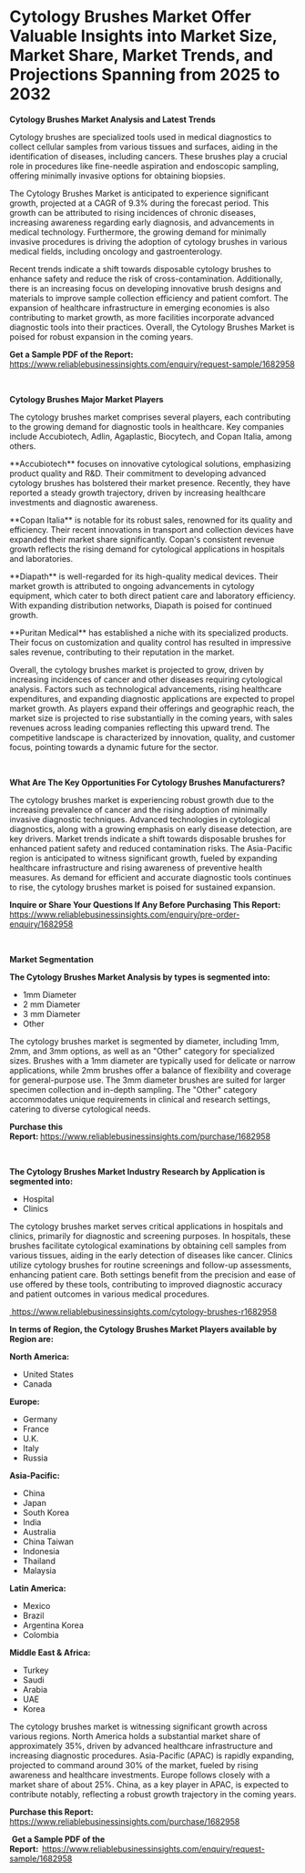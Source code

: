 <p><h1>Cytology Brushes Market Offer Valuable Insights into Market Size, Market Share, Market Trends, and Projections Spanning from 2025 to 2032</h1></p><p><strong>Cytology Brushes Market Analysis and Latest Trends</strong></p>
<p><p>Cytology brushes are specialized tools used in medical diagnostics to collect cellular samples from various tissues and surfaces, aiding in the identification of diseases, including cancers. These brushes play a crucial role in procedures like fine-needle aspiration and endoscopic sampling, offering minimally invasive options for obtaining biopsies.</p><p>The Cytology Brushes Market is anticipated to experience significant growth, projected at a CAGR of 9.3% during the forecast period. This growth can be attributed to rising incidences of chronic diseases, increasing awareness regarding early diagnosis, and advancements in medical technology. Furthermore, the growing demand for minimally invasive procedures is driving the adoption of cytology brushes in various medical fields, including oncology and gastroenterology.</p><p>Recent trends indicate a shift towards disposable cytology brushes to enhance safety and reduce the risk of cross-contamination. Additionally, there is an increasing focus on developing innovative brush designs and materials to improve sample collection efficiency and patient comfort. The expansion of healthcare infrastructure in emerging economies is also contributing to market growth, as more facilities incorporate advanced diagnostic tools into their practices. Overall, the Cytology Brushes Market is poised for robust expansion in the coming years.</p></p>
<p><strong>Get a Sample PDF of the Report:&nbsp;</strong> <a href="https://www.reliablebusinessinsights.com/enquiry/request-sample/1682958?utm_campaign=57&utm_medium=2&utm_source=Github&utm_content=ia&utm_term=13042025&utm_id=cytology-brushes">https://www.reliablebusinessinsights.com/enquiry/request-sample/1682958</a></p>
<p>&nbsp;</p>
<p><strong>Cytology Brushes Major Market Players</strong></p>
<p><p>The cytology brushes market comprises several players, each contributing to the growing demand for diagnostic tools in healthcare. Key companies include Accubiotech, Adlin, Agaplastic, Biocytech, and Copan Italia, among others. </p><p>**Accubiotech** focuses on innovative cytological solutions, emphasizing product quality and R&D. Their commitment to developing advanced cytology brushes has bolstered their market presence. Recently, they have reported a steady growth trajectory, driven by increasing healthcare investments and diagnostic awareness.</p><p>**Copan Italia** is notable for its robust sales, renowned for its quality and efficiency. Their recent innovations in transport and collection devices have expanded their market share significantly. Copan's consistent revenue growth reflects the rising demand for cytological applications in hospitals and laboratories.</p><p>**Diapath** is well-regarded for its high-quality medical devices. Their market growth is attributed to ongoing advancements in cytology equipment, which cater to both direct patient care and laboratory efficiency. With expanding distribution networks, Diapath is poised for continued growth.</p><p>**Puritan Medical** has established a niche with its specialized products. Their focus on customization and quality control has resulted in impressive sales revenue, contributing to their reputation in the market.</p><p>Overall, the cytology brushes market is projected to grow, driven by increasing incidences of cancer and other diseases requiring cytological analysis. Factors such as technological advancements, rising healthcare expenditures, and expanding diagnostic applications are expected to propel market growth. As players expand their offerings and geographic reach, the market size is projected to rise substantially in the coming years, with sales revenues across leading companies reflecting this upward trend. The competitive landscape is characterized by innovation, quality, and customer focus, pointing towards a dynamic future for the sector.</p></p>
<p>&nbsp;</p>
<p><strong>What Are The Key Opportunities For Cytology Brushes Manufacturers?</strong></p>
<p><p>The cytology brushes market is experiencing robust growth due to the increasing prevalence of cancer and the rising adoption of minimally invasive diagnostic techniques. Advanced technologies in cytological diagnostics, along with a growing emphasis on early disease detection, are key drivers. Market trends indicate a shift towards disposable brushes for enhanced patient safety and reduced contamination risks. The Asia-Pacific region is anticipated to witness significant growth, fueled by expanding healthcare infrastructure and rising awareness of preventive health measures. As demand for efficient and accurate diagnostic tools continues to rise, the cytology brushes market is poised for sustained expansion.</p></p>
<p><strong>Inquire or Share Your Questions If Any Before Purchasing This Report:</strong> <a href="https://www.reliablebusinessinsights.com/enquiry/pre-order-enquiry/1682958?utm_campaign=57&utm_medium=2&utm_source=Github&utm_content=ia&utm_term=13042025&utm_id=cytology-brushes">https://www.reliablebusinessinsights.com/enquiry/pre-order-enquiry/1682958</a></p>
<p>&nbsp;</p>
<p><strong>Market Segmentation</strong></p>
<p><strong>The Cytology Brushes Market Analysis by types is segmented into:</strong></p>
<p><ul><li>1mm Diameter</li><li>2 mm Diameter</li><li>3 mm Diameter</li><li>Other</li></ul></p>
<p><p>The cytology brushes market is segmented by diameter, including 1mm, 2mm, and 3mm options, as well as an "Other" category for specialized sizes. Brushes with a 1mm diameter are typically used for delicate or narrow applications, while 2mm brushes offer a balance of flexibility and coverage for general-purpose use. The 3mm diameter brushes are suited for larger specimen collection and in-depth sampling. The "Other" category accommodates unique requirements in clinical and research settings, catering to diverse cytological needs.</p></p>
<p><strong>Purchase this Report:&nbsp;</strong><a href="https://www.reliablebusinessinsights.com/purchase/1682958?utm_campaign=57&utm_medium=2&utm_source=Github&utm_content=ia&utm_term=13042025&utm_id=cytology-brushes">https://www.reliablebusinessinsights.com/purchase/1682958</a></p>
<p>&nbsp;</p>
<p><strong>The Cytology Brushes Market Industry Research by Application is segmented into:</strong></p>
<p><ul><li>Hospital</li><li>Clinics</li></ul></p>
<p><p>The cytology brushes market serves critical applications in hospitals and clinics, primarily for diagnostic and screening purposes. In hospitals, these brushes facilitate cytological examinations by obtaining cell samples from various tissues, aiding in the early detection of diseases like cancer. Clinics utilize cytology brushes for routine screenings and follow-up assessments, enhancing patient care. Both settings benefit from the precision and ease of use offered by these tools, contributing to improved diagnostic accuracy and patient outcomes in various medical procedures.</p></p>
<p><a href="https://www.reliablebusinessinsights.com/cytology-brushes-r1682958?utm_campaign=57&utm_medium=2&utm_source=Github&utm_content=ia&utm_term=13042025&utm_id=cytology-brushes">&nbsp;https://www.reliablebusinessinsights.com/cytology-brushes-r1682958</a></p>
<p><strong>In terms of Region, the Cytology Brushes Market Players available by Region are:</strong></p>
<p>
    <p> <strong> North America: </strong>
        <ul>
            <li>United States</li>
            <li>Canada</li>
        </ul>
        </p> 
    <p> <strong> Europe: </strong>
        <ul>
            <li>Germany</li>
            <li>France</li>
            <li>U.K.</li>
            <li>Italy</li>
            <li>Russia</li>
        </ul>
        </p> 
    <p> <strong> Asia-Pacific: </strong>
        <ul>
            <li>China</li>
            <li>Japan</li>
            <li>South Korea</li>
            <li>India</li>
            <li>Australia</li>
            <li>China Taiwan</li>
            <li>Indonesia</li>
            <li>Thailand</li>
            <li>Malaysia</li>
        </ul>
        </p> 
    <p> <strong> Latin America: </strong>
        <ul>
            <li>Mexico</li>
            <li>Brazil</li>
            <li>Argentina Korea</li>
            <li>Colombia</li>
        </ul>
        </p> 
    <p> <strong> Middle East & Africa: </strong>
        <ul>
            <li>Turkey</li>
            <li>Saudi</li>
            <li>Arabia</li>
            <li>UAE</li>
            <li>Korea</li>
        </ul>
    </p>
    </p>
<p><p>The cytology brushes market is witnessing significant growth across various regions. North America holds a substantial market share of approximately 35%, driven by advanced healthcare infrastructure and increasing diagnostic procedures. Asia-Pacific (APAC) is rapidly expanding, projected to command around 30% of the market, fueled by rising awareness and healthcare investments. Europe follows closely with a market share of about 25%. China, as a key player in APAC, is expected to contribute notably, reflecting a robust growth trajectory in the coming years.</p></p>
<p><strong>Purchase this Report: </strong><a href="https://www.reliablebusinessinsights.com/purchase/1682958?utm_campaign=57&utm_medium=2&utm_source=Github&utm_content=ia&utm_term=13042025&utm_id=cytology-brushes">https://www.reliablebusinessinsights.com/purchase/1682958</a></p>
<p>&nbsp;<strong>Get a Sample PDF of the Report:&nbsp;&nbsp;</strong><a href="https://www.reliablebusinessinsights.com/enquiry/request-sample/1682958?utm_campaign=57&utm_medium=2&utm_source=Github&utm_content=ia&utm_term=13042025&utm_id=cytology-brushes">https://www.reliablebusinessinsights.com/enquiry/request-sample/1682958</a></p>
<p><strong></strong></p>
<p><p></p><p></p><p></p></p>